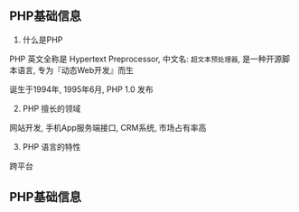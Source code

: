 
## PHP基础信息

1. 什么是PHP

PHP 英文全称是 Hypertext Preprocessor, 中文名: `超文本预处理器`, 是一种开源脚本语言, 专为『动态Web开发』而生

诞生于1994年, 1995年6月, PHP 1.0 发布

2. PHP 擅长的领域

网站开发, 手机App服务端接口, CRM系统, 市场占有率高

3. PHP 语言的特性

跨平台 

## PHP基础信息





